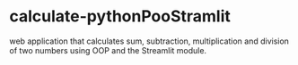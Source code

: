 # calculate-pythonPooStramlit
web application that calculates sum, subtraction, multiplication and
division of two numbers using OOP and the Streamlit module.

